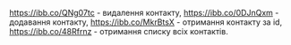https://ibb.co/QNg07tc - видалення контакту,
https://ibb.co/0DJnQxm - додавання контакту,
https://ibb.co/MkrBtsX - отримання контакту за id,
https://ibb.co/48Rfrnz - отримання списку всіх контактів.
